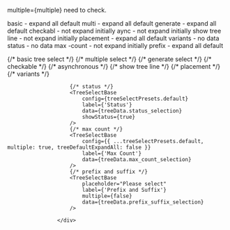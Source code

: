 multiple={multiple} need to check.


basic - expand all default
multi - expand all default
generate - expand all default
checkabl - not expand initially
aync - not expand initially
show tree line - not expand initially
placement - expand all default
variants - no data
status - no data
max -count - not expand initially
prefix - expand all default




  <div className='tree-sections'>
                        {/* basic tree select */}
                        <TreeSelectBase
                            config={{ ...treeSelectPresets.searchable, treeDefaultExpandAll: true }}
                            label={"Basic"}
                            data={treeData.basic_selection}
                        />
                        {/* multiple select */}
                        <TreeSelectBase
                            config={{ ...treeSelectPresets.searchable, multiple: true, treeDefaultExpandAll: true }}
                            label={"Multiple Selection"}
                            data={treeData.multiple_selection}
                        />
                        {/* generate select */}
                        <TreeSelectBase
                            config={{ ...treeSelectPresets.default, treeDefaultExpandAll: true }}
                            label={'Generate from tree data'}
                            data={treeData.generate_selection}
                        />
                        {/* checkable */}
                        <TreeSelectBase
                            config={{ ...treeSelectPresets.withCheckable, multiple: true, treeDefaultExpandAll: false }}
                            label={'Checkable'}
                            data={treeData.checkable_selection}
                        />
                        {/* asynchronous */}
                        <TreeSelectBase
                            placeholder='Please select'
                            label={'Asynchronous loading'}
                            multiple={false}
                            data={treeData.async_loading_selection}
                        />
                        {/* show tree line */}
                        <TreeSelectBase
                            config={{ ...treeSelectPresets.default, treeDefaultExpandAll: false }}
                            label={'Show Tree Line'}
                            data={treeData.treeline_selction}
                        />
                        {/* placement */}
                        <TreeSelectBase
                            placeholder="Please select"
                            label={'Placement'}
                            data={treeData.placement_selection}
                            multiple={false}
                        />
                        {/* variants */}
                        <TreeSelectBase
                            config={treeSelectPresets.default}
                            label={'Variants'}
                            data={treeData.variants_selection}
                            showAllVariant={true}
                        />

                        {/* status */}
                        <TreeSelectBase
                            config={treeSelectPresets.default}
                            label={'Status'}
                            data={treeData.status_selection}
                            showStatus={true}
                        />
                        {/* max count */}
                        <TreeSelectBase
                            config={{ ...treeSelectPresets.default, multiple: true, treeDefaultExpandAll: false }}
                            label={'Max Count'}
                            data={treeData.max_count_selection}
                        />
                        {/* prefix and suffix */}
                        <TreeSelectBase
                            placeholder="Please select"
                            label={'Prefix and Suffix'}
                            multiple={false}
                            data={treeData.prefix_suffix_selection}
                        />

                    </div>

